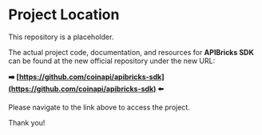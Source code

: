 # Project Location

This repository is a placeholder.

The actual project code, documentation, and resources for **APIBricks SDK** can be found at the new official repository under the new URL:

**➡️ [https://github.com/coinapi/apibricks-sdk](https://github.com/coinapi/apibricks-sdk) ⬅️**

Please navigate to the link above to access the project.

Thank you!
